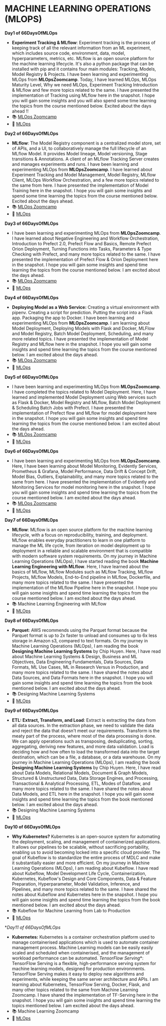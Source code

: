 # **MACHINE LEARNING OPERATIONS (MLOPS)**

**Day1 of 66DaysOfMLOps**
- **Experiment Tracking & MLflow**: Experiment tracking is the process of keeping track of all the relevant information from an ML experiment, which includes source code, environment, data, model, hyperparameters, metrics, etc. MLflow is an open source platform for the machine learning lifecycle. It's also a python package that can be installed with pip and it contains four main modules: Tracking, Models, Model Registry & Projects. I have been learning and experimenting MLOps from **MLOpsZoomcamp**. Today, I have learned MLOps, MLOps Maturity Level, Why we need MLOps, Experiment Tracking Introduction & MLflow and few more topics related to the same. I have presented the implementation of Tracking using MLflow here in the snapshot. I hope you will gain some insights and you will also spend some time learning the topics from the course mentioned below. Excited about the days ahead !!
- 📚 [MLOps Zoomcamp](https://lnkd.in/dFqXZcdw)
- 📒 [MLOps](https://lnkd.in/de8a3wXt)

**Day2 of 66DaysOfMLOps**
- **MLflow**: The Model Registry component is a centralized model store, set of APIs, and a UI, to collaboratively manage the full lifecycle of an MLflow Model. It provides Model lineage, Model versioning, Stage transitions & Annotations. A client of an MLflow Tracking Server creates and manages experiments and runs.  I have been learning and experimenting MLOps from **MLOpsZoomcamp**. I have learned about Experiment Tracking and Model Management, Model Registry, MLflow Client, MLOps Workflow Orchestration, and a few more topics related to the same from here. I have presented the implementation of Model Training here in the snapshot. I hope you will gain some insights and spend some time learning the topics from the course mentioned below. Excited about the days ahead.
- 📚 [MLOps Zoomcamp](https://lnkd.in/dFqXZcdw)
- 📒 [MLOps](https://lnkd.in/de8a3wXt)

**Day3 of 66DaysOfMLOps**
- I have been learning and experimenting MLOps from **MLOpsZoomcamp**. I have learned about Negative Engineering and Workflow Orchestration, Introduction to Prefect 2.0, Prefect Flow and Basics, Remote Prefect Orion Deployment, Turning Functions into Tasks, Parameters & Type Checking with Prefect, and many more topics related to the same. I have presented the implementation of Prefect Flow & Orion Deployment here in the snapshot. I hope you will gain some insights and spend time learning the topics from the course mentioned below. I am excited about the days ahead.
- 📚 [MLOps Zoomcamp](https://lnkd.in/dFqXZcdw)
- 📒 [MLOps](https://lnkd.in/de8a3wXt)

**Day4 of 66DaysOfMLOps**
- **Deploying Model as a Web Service:** Creating a virtual environment with pipenv. Creating a script for prediction. Putting the script into a Flask app. Packaging the app to Docker. I have been learning and experimenting MLOps from **MLOpsZoomcamp**. I am learning about Model Deployment, Deploying Models with Flask and Docker, MLFlow and Model Registry, Batch Model Deployment, Scheduling, and many more related topics. I have presented the implementation of Model Registry and MLflow here in the snapshot. I hope you will gain some insights and spend time learning the topics from the course mentioned below. I am excited about the days ahead.
- 📚 [MLOps Zoomcamp](https://lnkd.in/dFqXZcdw)
- 📒 [MLOps](https://lnkd.in/de8a3wXt)

**Day5 of 66DaysOfMLOps**
- I have been learning and experimenting MLOps from **MLOpsZoomcamp**. I have completed the topics related to Model Deployment. Here, I have learned and implemented Model Deployment using Web services such as Flask & Docker, Model Registry and MLflow, Batch Model Deployment & Scheduling Batch Jobs with Prefect. I have presented the implementation of Prefect flow and MLflow for model deployment here in the snapshot. I hope you will gain some insights and spend time learning the topics from the course mentioned below. I am excited about the days ahead.
- 📚 [MLOps Zoomcamp](https://lnkd.in/dFqXZcdw)
- 📒 [MLOps](https://lnkd.in/de8a3wXt)

**Day6 of 66DaysOfMLOps**
- I have been learning and experimenting MLOps from **MLOpsZoomcamp**. Here, I have been learning about Model Monitoring, Evidently Services, Prometheus & Grafana, Model Performance, Data Drift & Concept Drift, Model Bias, Outliers, Explainability, and many more topics related to the same from here. I have presented the implementation of Evidently and Monitoring Services for model monitoring here in the snapshot. I hope you will gain some insights and spend time learning the topics from the course mentioned below. I am excited about the days ahead.
- 📚 [MLOps Zoomcamp](https://lnkd.in/dFqXZcdw)
- 📒 [MLOps](https://lnkd.in/de8a3wXt)

**Day7 of 66DaysOfMLOps**
- **MLflow**: MLflow is an open source platform for the machine learning lifecycle, with a focus on reproducibility, training, and deployment. MLflow enables everyday practitioners to learn in one platform to manage the ML life cycle, from iteration on model deployment up to deployment in a reliable and scalable environment that is compatible with modern software system requirements. On my journey in Machine Learning Operations (MLOps), I have started reading the book **Machine Learning Engineering with MLflow**. Here, I have learned about the basics of MLflow, MLflow Modules such as MLflow Tracking, MLflow Projects, MLflow Models, End-to-End pipeline in MLflow, Dockerfile, and many more topics related to the same. I have presented the implementation of the MLflow Pipeline here in the snapshot. I hope you will gain some insights and spend time learning the topics from the course mentioned below. I am excited about the days ahead.
- 📚 Machine Learning Engineering with MLflow
- 📒 [MLOps](https://github.com/ThinamXx/MLOps/tree/main/ML%20Engineering%20MLFlow)

**Day8 of 66DaysOfMLOps**
- **Parquet**: AWS recommends using the Parquet format because the Parquet format is up to 2x faster to unload and consumes up to 6x less storage in Amazon s3, compared to text formats. On my journey in Machine Learning Operations (MLOps), I am reading the book **Designing Machine Learning Systems** by Chip Huyen. Here, I have read about Machine Learning Systems & Design, Business and ML Objectives, Data Engineering Fundamentals, Data Sources, Data Formats, ML Use Cases, ML in Research Versus in Production, and many more topics related to the same. I have shared the notes about Data Sources, and Data Formats here in the snapshot. I hope you will gain some insights and spend time learning the topics from the book mentioned below. I am excited about the days ahead.
- 📚 Designing Machine Learning Systems
- 📒 [MLOps](https://github.com/ThinamXx/MLOps/tree/main/ML%20Engineering%20MLFlow)

**Day9 of 66DaysOfMLOps**
- **ETL: Extract, Transform, and Load**: Extract is extracting the data from all data sources. In the extraction phase, we need to validate the data and reject the data that doesn't meet our requirements. Transform is the meaty part of the process, where most of the data processing is done. We can apply operations such as transposing, deduplicating, sorting, aggregating, deriving new features, and more data validation. Load is deciding how and how often to load the transformed data into the target destination, which can be a file, a database, or a data warehouse. On my journey in Machine Learning Operations (MLOps), I am reading the book **Designing Machine Learning Systems** by Chip Huyen. Here, I have read about Data Models, Relational Models, Document & Graph Models, Structured & Unstructured Data, Data Storage Engines, and Processing, Transactional & Analytical Processing, ETL, Modes of Dataflow, and many more topics related to the same. I have shared the notes about Data Models, and ETL here in the snapshot. I hope you will gain some insights and spend time learning the topics from the book mentioned below. I am excited about the days ahead.
- 📚 Designing Machine Learning Systems
- 📒 [MLOps](https://github.com/ThinamXx/MLOps)

**Day10 of 66DaysOfMLOps**
- **Why Kubernetes?** Kubernetes is an open-source system for automating the deployment, scaling, and management of containerized applications. It allows our pipelines to be scalable, without sacrificing portability, enabling us to avoid becoming locked into a specific cloud provider. The goal of Kubeflow is to standardize the entire process of MDLC and make it substantially easier and more efficient. On my journey in Machine Learning Operations (MLOps), I am reading about Kubeflow. I have read about Kubeflow, Model Development Life Cycle, Containerization, Kubernetes, Kubeflow's Design and Core Components, Data & Feature Preparation, Hyperparameter, Model Validation, Inference, and Pipelines, and many more topics related to the same. I have shared the notes about Kubeflow and Kubernetes here in the snapshot. I hope you will gain some insights and spend time learning the topics from the book mentioned below. I am excited about the days ahead.
- 📚 Kubeflow for Machine Learning from Lab to Production
- 📒 [MLOps](https://github.com/ThinamXx/MLOps)

**Day11 of 66DaysOfMLOps*
-  **Kubernetes:** Kubernetes is a container orchestration platform used to manage containerised applications which is used to automate container management process. Machine Learning models can be easily easily scaled and scheduled when containerised, and the management of workload performance can be automated. *TensorFlow Serving**: TensorFlow Serving is a flexible, high-performance serving system for machine learning models, designed for production environments. TensorFlow Serving makes it easy to deploy new algorithms and experiments, while keeping the same server architecture and APIs.  I am learning about Kubernetes, TensorFlow Serving, Docker, Flask, and many other topics related to the same from Machine Learning Zoomcamp. I have shared the implementation of TF-Serving here in the snapshot. I hope you will gain some insights and spend time learning the topics mentioned below. I am excited about the days ahead.
- 📚 Machine Learning Zoomcamp
- 📒 [MLOps](https://github.com/ThinamXx/MLOps)

